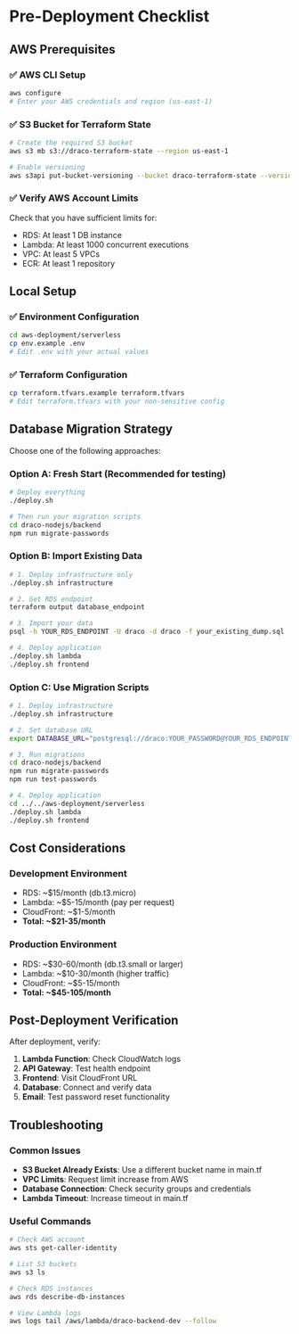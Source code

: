# Pre-Deployment Checklist

## AWS Prerequisites

### ✅ AWS CLI Setup
```bash
aws configure
# Enter your AWS credentials and region (us-east-1)
```

### ✅ S3 Bucket for Terraform State
```bash
# Create the required S3 bucket
aws s3 mb s3://draco-terraform-state --region us-east-1

# Enable versioning
aws s3api put-bucket-versioning --bucket draco-terraform-state --versioning-configuration Status=Enabled
```

### ✅ Verify AWS Account Limits
Check that you have sufficient limits for:
- RDS: At least 1 DB instance
- Lambda: At least 1000 concurrent executions  
- VPC: At least 5 VPCs
- ECR: At least 1 repository

## Local Setup

### ✅ Environment Configuration
```bash
cd aws-deployment/serverless
cp env.example .env
# Edit .env with your actual values
```

### ✅ Terraform Configuration
```bash
cp terraform.tfvars.example terraform.tfvars
# Edit terraform.tfvars with your non-sensitive config
```

## Database Migration Strategy

Choose one of the following approaches:

### Option A: Fresh Start (Recommended for testing)
```bash
# Deploy everything
./deploy.sh

# Then run your migration scripts
cd draco-nodejs/backend
npm run migrate-passwords
```

### Option B: Import Existing Data
```bash
# 1. Deploy infrastructure only
./deploy.sh infrastructure

# 2. Get RDS endpoint
terraform output database_endpoint

# 3. Import your data
psql -h YOUR_RDS_ENDPOINT -U draco -d draco -f your_existing_dump.sql

# 4. Deploy application
./deploy.sh lambda
./deploy.sh frontend
```

### Option C: Use Migration Scripts
```bash
# 1. Deploy infrastructure
./deploy.sh infrastructure

# 2. Set database URL
export DATABASE_URL="postgresql://draco:YOUR_PASSWORD@YOUR_RDS_ENDPOINT/draco" # pragma: allowlist secret

# 3. Run migrations
cd draco-nodejs/backend
npm run migrate-passwords
npm run test-passwords

# 4. Deploy application
cd ../../aws-deployment/serverless
./deploy.sh lambda
./deploy.sh frontend
```

## Cost Considerations

### Development Environment
- RDS: ~$15/month (db.t3.micro)
- Lambda: ~$5-15/month (pay per request)
- CloudFront: ~$1-5/month
- **Total: ~$21-35/month**

### Production Environment
- RDS: ~$30-60/month (db.t3.small or larger)
- Lambda: ~$10-30/month (higher traffic)
- CloudFront: ~$5-15/month
- **Total: ~$45-105/month**

## Post-Deployment Verification

After deployment, verify:

1. **Lambda Function**: Check CloudWatch logs
2. **API Gateway**: Test health endpoint
3. **Frontend**: Visit CloudFront URL
4. **Database**: Connect and verify data
5. **Email**: Test password reset functionality

## Troubleshooting

### Common Issues
- **S3 Bucket Already Exists**: Use a different bucket name in main.tf
- **VPC Limits**: Request limit increase from AWS
- **Database Connection**: Check security groups and credentials
- **Lambda Timeout**: Increase timeout in main.tf

### Useful Commands
```bash
# Check AWS account
aws sts get-caller-identity

# List S3 buckets
aws s3 ls

# Check RDS instances
aws rds describe-db-instances

# View Lambda logs
aws logs tail /aws/lambda/draco-backend-dev --follow
``` 